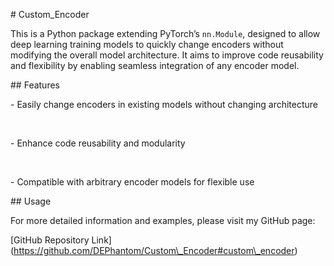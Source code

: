 \# Custom\_Encoder



This is a Python package extending PyTorch’s `nn.Module`, designed to allow deep learning training models to quickly change encoders without modifying the overall model architecture. It aims to improve code reusability and flexibility by enabling seamless integration of any encoder model.



\## Features

\-  Easily change encoders in existing models without changing architecture

&nbsp;   

\-   Enhance code reusability and modularity

&nbsp;   

\-   Compatible with arbitrary encoder models for flexible use



\## Usage



For more detailed information and examples, please visit my GitHub page:



\[GitHub Repository Link](https://github.com/DEPhantom/Custom\_Encoder#custom\_encoder)

